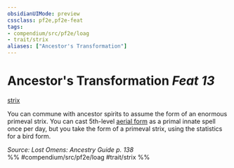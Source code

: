 ```yaml
---
obsidianUIMode: preview
cssclass: pf2e,pf2e-feat
tags:
- compendium/src/pf2e/loag
- trait/strix
aliases: ["Ancestor's Transformation"]
---
```

# Ancestor's Transformation  *Feat 13*  
[strix](/rules/traits/strix-loag.md)  


You can commune with ancestor spirits to assume the form of an enormous primeval strix. You can cast 5th-level [aerial form](/compendium/spells/aerial-form.md) as a primal innate spell once per day, but you take the form of a primeval strix, using the statistics for a bird form.

*Source: Lost Omens: Ancestry Guide p. 138*  
%% #compendium/src/pf2e/loag #trait/strix %%